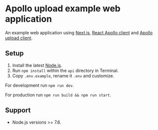 # Apollo upload example web application

An example web application using [Next.js](https://github.com/zeit/next.js), [React Apollo client](http://dev.apollodata.com/react) and [Apollo upload client](https://github.com/jaydenseric/apollo-upload-client).

## Setup

1. Install the latest [Node.js](https://nodejs.org).
2. Run `npm install` within the `api` directory in Terminal.
3. Copy `.env.example`, rename it `.env` and customize.

For development run `npm run dev`.

For production run `npm run build && npm run start`.

## Support

- Node.js versions >= 7.6.
